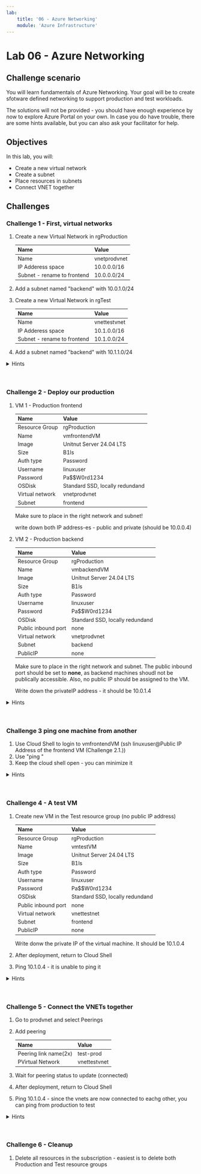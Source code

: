```yaml
---
lab:
    title: '06 - Azure Networking'
    module: 'Azure Infrastructure'
---
```


# Lab 06 - Azure Networking

## Challenge scenario

You will learn fundamentals of Azure Networking. Your goal will be to create sfotware defined networking to support production and test workloads.

The solutions will not be provided - you should have enough experience by now to explore Azure Portal on your own. In case you do have trouble, there are some hints available, but you can also ask your facilitator for help.

## Objectives

In this lab, you will:

+ Create a new virtual network
+ Create a subnet
+ Place resources in subnets
+ Connect VNET together


## Challenges

### Challenge 1 - First, virtual networks

1. Create a new Virtual Network in rgProduction

    |Name|Value|
    |---|---|
    |Name| vnetprodvnet |
    |IP Adderess space| 10.0.0.0/16 |
    |Subnet - rename to frontend | 10.0.0.0/24 |

1. Add a subnet named "backend" with 10.0.1.0/24 

1. Create a new Virtual Network in rgTest

    |Name|Value|
    |---|---|
    |Name| vnettestvnet |
    |IP Adderess space| 10.1.0.0/16 |
    |Subnet - rename to frontend | 10.1.0.0/24 |

1. Add a subnet named "backend" with 10.1.1.0/24 



<details>
  <summary markdown="span">Hints</summary>

![image](../Images/06_01.png)
![image](../Images/06_02.png)

When creating vnettestvnet, you will need to delete the assigned IP address space first

![image](../Images/06_03.png)
    
</details>
<br/><br/>


### Challenge 2 - Deploy our production 

1. VM 1 - Production frontend

    |Name|Value|
    |---|---|
    |Resource Group| rgProduction |
    |Name| vmfrontendVM |
    |Image| Unitnut Server 24.04 LTS |
    |Size| B1ls |
    |Auth type| Password |
    |Username| linuxuser |
    |Password| Pa$$W0rd1234 |
    |OSDisk| Standard SSD, locally redundand |
    |Virtual network| vnetprodvnet |
    |Subnet| frontend |


    Make sure to place in the right network and subnet!

    write down both IP address-es - public and private (should be 10.0.0.4)

1. VM 2 - Production backend

    |Name|Value|
    |---|---|
    |Resource Group| rgProduction |
    |Name| vmbackendVM |
    |Image| Unitnut Server 24.04 LTS |
    |Size| B1ls |
    |Auth type| Password |
    |Username| linuxuser |
    |Password| Pa$$W0rd1234 |
    |OSDisk| Standard SSD, locally redundand |
    |Public inbound port| none |
    |Virtual network| vnetprodvnet |
    |Subnet| backend |
    |PublicIP| none |


    Make sure to place in the right network and subnet. The public inbound port should be set to **none**, as backend machines shoudl not be publically accessible. Also, no public IP should be assigned to the VM.

    Write down the privateIP address - it should be 10.0.1.4




<details>
  <summary markdown="span">Hints</summary>

![image](../Images/06_04.png)
</details>
<br/><br/>


### Challenge 3 ping one machine from another

1. Use Cloud Shell to login to vmfrontendVM (ssh linuxuser@Public IP Address of the frontend VM (Challenge 2.1.))
2. Use "ping <ip of the backendVM>"
3. Keep the cloud shell open - you can minimize it


<details>
  <summary markdown="span">Hints</summary>

![image](../Images/06_04.png)
</details>
<br/><br/>

### Challenge 4 - A test VM

1. Create new VM in the Test resource group (no public IP address)

    |Name|Value|
    |---|---|
    |Resource Group| rgProduction |
    |Name| vmtestVM |
    |Image| Unitnut Server 24.04 LTS |
    |Size| B1ls |
    |Auth type| Password |
    |Username| linuxuser |
    |Password| Pa$$W0rd1234 |
    |OSDisk| Standard SSD, locally redundand |
    |Public inbound port| none |
    |Virtual network| vnettestnet |
    |Subnet| frontend |
    |PublicIP| none |

    Write donw the private IP of the virtual machine. It should be 10.1.0.4

1. After deployment, return to Cloud Shell
1. Ping 10.1.0.4 - it is unable to ping it

<details>
  <summary markdown="span">Hints</summary>

![image](../Images/06_05.png)
</details>
<br/><br/>

### Challenge 5 - Connect the VNETs together

1. Go to prodvnet and select Peerings
1. Add peering 

    |Name|Value|
    |---|---|
    |Peering link name(2x)| test-prod |
    |PVirtual Network| vnettestvnet |

1. Wait for peering status to update (connected)
1. After deployment, return to Cloud Shell
1. Ping 10.1.0.4 - since the vnets are now connected to eachg other, you can ping from production to test

<details>
  <summary markdown="span">Hints</summary>

![image](../Images/06_06.png)
</details>
<br/><br/>


### Challenge 6 - Cleanup

1. Delete all resources in the subscription - easiest is to delete both Production and Test resource groups


